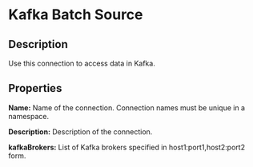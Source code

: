 # Kafka Batch Source

Description
-----------
Use this connection to access data in Kafka.

Properties
----------
**Name:** Name of the connection. Connection names must be unique in a namespace.

**Description:** Description of the connection.

**kafkaBrokers:** List of Kafka brokers specified in host1:port1,host2:port2 form.